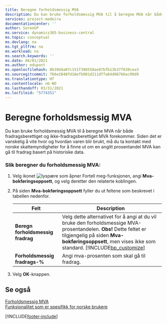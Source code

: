 ```yaml
---
title: Beregne forholdsmessig MVA
description: Du kan bruke forholdsmessig MVA til å beregne MVA når både fradragsberettiget og ikke-fradragsberettiget MVA forekommer.
services: project-madeira
documentationcenter: ''
author: SorenGP
ms.service: dynamics365-business-central
ms.topic: conceptual
ms.devlang: na
ms.tgt_pltfrm: na
ms.workload: na
ms.search.keywords: ''
ms.date: 04/01/2021
ms.author: edupont
ms.openlocfilehash: 0b39d4a07c151f398558ae97bfb13b37f830cea3
ms.sourcegitcommit: 766e2840fd16efb901d211d7fa64d96766ac99d9
ms.translationtype: HT
ms.contentlocale: nb-NO
ms.lasthandoff: 03/31/2021
ms.locfileid: "5774351"
---
```

# <a name="calculate-proportional-vat"></a>Beregne forholdsmessig MVA
Du kan bruke forholdsmessig MVA til å beregne MVA når både fradragsberettiget og ikke-fradragsberettiget MVA forekommer. Siden det er vanskelig å vite hvor og hvordan varen blir brukt, må du ta kontakt med norske skattemyndigheter for å finne ut om en angitt prosentandel MVA kan gå til fradrag basert på historiske data.  

### <a name="to-calculate-proportional-vat"></a>Slik beregner du forholdsmessig MVA:  

1.  Velg ikonet ![lyspære som åpner Fortell meg-funksjonen](../../media/ui-search/search_small.png "Fortell hva du vil gjøre"), angi **Mva-bokføringsoppsett**, og velg deretter den relaterte koblingen.  
2.  På siden **Mva-bokføringsoppsett** fyller du ut feltene som beskrevet i tabellen nedenfor.  

    |Felt|Description|  
    |---------------------------------|---------------------------------------|  
    |**Beregn forholdsmessig fradrag**|Velg dette alternativet for å angi at du vil bruke den forholdsmessige MVA-prosentandelen. **Obs!** Dette feltet er tilgjengelig på siden **Mva-bokføringsoppsett**, men vises ikke som standard. [!INCLUDE[bp_customize](../../includes/bp_customize_md.md)]|  
    |**Forholdsmessig fradrags-%**|Angi mva-prosenten som skal gå til fradrag.|  

3.  Velg **OK**-knappen.  

## <a name="see-also"></a>Se også  
 [Forholdsmessig MVA](proportional-vat.md)   
 [Funksjonalitet som er spesifikk for norske brukere](norway-local-functionality.md)   
 


[!INCLUDE[footer-include](../../includes/footer-banner.md)]